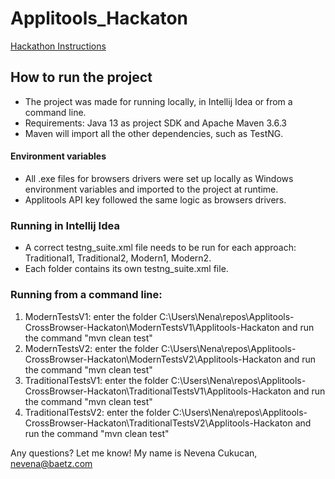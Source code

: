 # Applitools_Hackaton

[Hackathon Instructions](https://applitools.com/cross-browser-testing-hackathon-v20-1-instructions/)

## How to run the project
- The project was made for running locally, in Intellij Idea or from a command line.
- Requirements: Java 13 as project SDK and Apache Maven 3.6.3
- Maven will import all the other dependencies, such as TestNG.
#### Environment variables
- All .exe files for browsers drivers were set up locally as Windows environment variables and imported to the project at runtime.
- Applitools API key followed the same logic as browsers drivers.

### Running in Intellij Idea
- A correct testng_suite.xml file needs to be run for each approach: Traditional1, Traditional2, Modern1, Modern2. 
- Each folder contains its own testng_suite.xml file.

### Running from a command line:
1. ModernTestsV1: enter the folder C:\Users\Nena\repos\Applitools-CrossBrowser-Hackaton\ModernTestsV1\Applitools-Hackaton and run the command "mvn clean test"
2. ModernTestsV2: enter the folder C:\Users\Nena\repos\Applitools-CrossBrowser-Hackaton\ModernTestsV2\Applitools-Hackaton and run the command "mvn clean test"
3. TraditionalTestsV1: enter the folder C:\Users\Nena\repos\Applitools-CrossBrowser-Hackaton\TraditionalTestsV1\Applitools-Hackaton and run the command "mvn clean test"
4. TraditionalTestsV2: enter the folder C:\Users\Nena\repos\Applitools-CrossBrowser-Hackaton\TraditionalTestsV2\Applitools-Hackaton and run the command "mvn clean test"





Any questions? Let me know! My name is Nevena Cukucan, nevena@baetz.com
